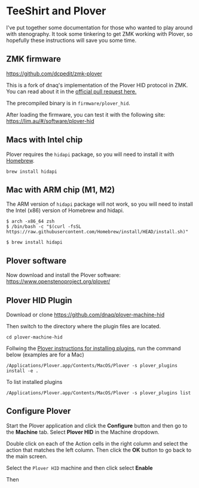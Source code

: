 # TeeShirt and Plover

I've put together some documentation for those who wanted to play around with stenography.  It took some tinkering to get ZMK working with Plover, so hopefully these instructions will save you some time.

## ZMK firmware

https://github.com/dcpedit/zmk-plover

This is a fork of dnaq's implementation of the Plover HID protocol in ZMK.  You can read about it in the [official pull request here.](https://github.com/zmkfirmware/zmk/pull/962)

The precompiled binary is in `firmware/plover_hid`.

After loading the firmware, you can test it with the following site:
https://lim.au/#/software/plover-hid

## Macs with Intel chip

Plover requires the `hidapi` package, so you will need to install it with [Homebrew](https://brew.sh/).

```
brew install hidapi
```

## Mac with ARM chip (M1, M2)

The ARM version of `hidapi` package will not work, so you will need to install the Intel (x86) version of Homebrew and hidapi.

```
$ arch -x86_64 zsh
$ /bin/bash -c "$(curl -fsSL https://raw.githubusercontent.com/Homebrew/install/HEAD/install.sh)"
```

```
$ brew install hidapi
```

## Plover software

Now download and install the Plover software: https://www.openstenoproject.org/plover/


## Plover HID Plugin

Download or clone https://github.com/dnaq/plover-machine-hid

Then switch to the directory where the plugin files are located.

```
cd plover-machine-hid
```

Follwing the [Plover instructions for installing plugins](https://plover.readthedocs.io/en/latest/plugins.html), run the command below (examples are for a Mac)

```
/Applications/Plover.app/Contents/MacOS/Plover -s plover_plugins install -e .
```

To list installed plugins

```
/Applications/Plover.app/Contents/MacOS/Plover -s plover_plugins list
```

## Configure Plover

Start the Plover application and click the **Configure** button and then go to the **Machine** tab.  Select **Plover HID** in the Machine dropdown.

Double click on each of the Action cells in the right column and select the action that matches the left column.  Then click the **OK** button to go back to the main screen.

Select the `Plover HID` machine and then click select **Enable**


Then 